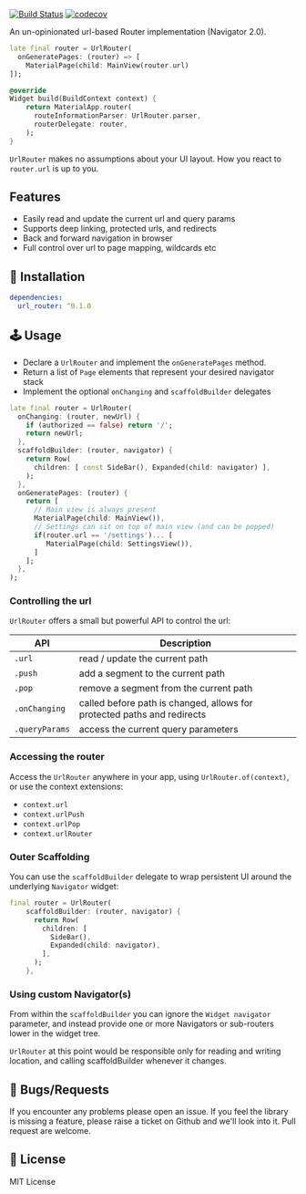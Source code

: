 <a href="https://github.com/gskinnerTeam/flutter-url-router/actions"><img src="https://github.com/gskinnerTeam/flutter-url-router/workflows/core-tests/badge.svg" alt="Build Status"></a>
[![codecov](https://codecov.io/gh/gskinnerTeam/flutter-url-router/branch/master/graph/badge.svg?token=O5XM3W0094)](https://codecov.io/gh/gskinnerTeam/flutter-url-router)

An un-opinionated url-based Router implementation (Navigator 2.0).

```dart
late final router = UrlRouter(
  onGeneratePages: (router) => [
    MaterialPage(child: MainView(router.url)
]);

@override
Widget build(BuildContext context) {
    return MaterialApp.router(
      routeInformationParser: UrlRouter.parser,
      routerDelegate: router,
    );
}
```
`UrlRouter` makes no assumptions about your UI layout. How you react to `router.url` is up to you.

## Features
* Easily read and update the current url and query params
* Supports deep linking, protected urls, and redirects
* Back and forward navigation in browser
* Full control over url to page mapping, wildcards etc

## 🔨 Installation
```yaml
dependencies:
  url_router: ^0.1.0
```

## 🕹️ Usage
* Declare a `UrlRouter` and implement the `onGeneratePages` method.
* Return a list of `Page` elements that represent your desired navigator stack
* Implement the optional `onChanging` and `scaffoldBuilder` delegates
```dart
late final router = UrlRouter(
  onChanging: (router, newUrl) {
    if (authorized == false) return '/';
    return newUrl;
  },
  scaffoldBuilder: (router, navigator) {
    return Row(
      children: [ const SideBar(), Expanded(child: navigator) ],
    );
  },
  onGeneratePages: (router) {
    return [
      // Main view is always present
      MaterialPage(child: MainView()),
      // Settings can sit on top of main view (and can be popped)
      if(router.url == '/settings')... [
         MaterialPage(child: SettingsView()),
      ]
    ];
  },
);
```

### Controlling the url
`UrlRouter` offers a small but powerful API to control the url:

| API  | Description  |
|---|---|
| `.url`  | read / update the current path  |
| `.push`  | add a segment to the current path   |
| `.pop`  | remove a segment from the current path  |
| `.onChanging`  | called before path is changed, allows for protected paths and redirects  |
| `.queryParams` | access the current query parameters  |


### Accessing the router
Access the `UrlRouter` anywhere in your app, using `UrlRouter.of(context)`, or use the context extensions:
* `context.url`
* `context.urlPush`
* `context.urlPop`
* `context.urlRouter`

### Outer Scaffolding
You can use the `scaffoldBuilder` delegate to wrap persistent UI around the underlying `Navigator` widget:
```dart
final router = UrlRouter(
    scaffoldBuilder: (router, navigator) {
      return Row(
        children: [
          SideBar(),
          Expanded(child: navigator),
        ],
      );
    },
```

### Using custom Navigator(s)
From within the `scaffoldBuilder` you can ignore the `Widget navigator` parameter, and instead provide one or more Navigators or sub-routers lower in the widget tree.

`UrlRouter` at this point would be responsible only for reading and writing location, and calling scaffoldBuilder whenever it changes.

 ## 🐞 Bugs/Requests

If you encounter any problems please open an issue. If you feel the library is missing a feature, please raise a ticket on Github and we'll look into it. Pull request are welcome.

## 📃 License

MIT License
